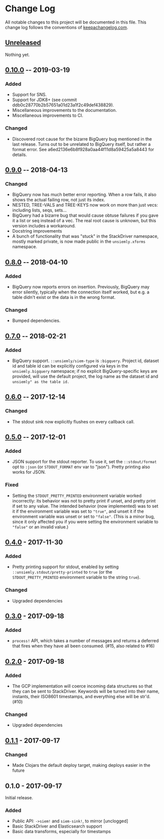 # Change Log

All notable changes to this project will be documented in this file. This change log follows the conventions of [keepachangelog.com](http://keepachangelog.com/).

## [Unreleased]

Nothing yet.

## [0.10.0] -- 2019-03-19

### Added

- Support for SNS.
- Support for JDK8+ (see commit ddb0c28770b2b57651a01d23a1f2c49def438829).
- Miscellaneous improvements to the documentation.
- Miscellaneous improvements to CI.

### Changed

- Discovered root cause for the bizarre BigQuery bug mentioned in the last
  release. Turns out to be unrelated to BigQuery itself, but rather a format
  error. See a6ed2136e6b8f928a0aa44f11d8a59425a5a8443 for details.

## [0.9.0] -- 2018-04-13

### Changed

- BigQuery now has much better error reporting. When a row fails, it also shows
  the actual failing row, not just its index.
- NESTED, TREE-VALS and TREE-KEYS now work on more than just vecs: including
  lists, seqs, sets...
- BigQuery had a bizarre bug that would cause obtuse failures if you gave it a
  list or seq instead of a vec. The real root cause is unknown, but this version
  includes a workaround.
- Docstring improvements
- A bunch of functionality that was "stuck" in the StackDriver namespace, mostly
  marked private, is now made public in the `unsiemly.xforms` namespace.

## [0.8.0] -- 2018-04-10

### Added

- BigQuery now reports errors on insertion. Previously, BigQuery may error
  silently, typically when the connection itself worked, but e.g. a table didn't
  exist or the data is in the wrong format.

### Changed

- Bumped dependencies.

## [0.7.0] -- 2018-02-21

### Added

- BigQuery support. `::unsiemly/siem-type` is `:bigquery`. Project id, dataset
  id and table id can be explicitly configured via keys in the
  `unsiemly.bigquery` namespace; if no explicit BigQuery-specific keys are
  provided, will use the default project, the log name as the dataset id and
  `unsiemly" as the table id.`

## [0.6.0] -- 2017-12-14

### Changed

- The stdout sink now explicitly flushes on every callback call.

## [0.5.0] -- 2017-12-01

### Added

- JSON support for the stdout reporter. To use it, set the `::stdout/format` opt
  to `:json` (or `STDOUT_FORMAT` env var to "json"). Pretty printing also works
  for JSON.

### Fixed

- Setting the `STDOUT_PRETTY_PRINTED` environment variable worked incorrectly:
  its behavior was not to pretty print if unset, and pretty print if set to any
  value. The intended behavior (now implemented) was to set it if the
  environment variable was set to `"true"`, and unset it if the environment
  variable was unset or set to `"false"`. (This is a minor bug, since it only
  affected you if you were setting the environment variable to `"false"` or an
  invalid value.)

## [0.4.0] - 2017-11-30

### Added

- Pretty printing support for stdout, enabled by setting
  `::unsiemly.stdout/pretty-printed` to `true` (or the `STDOUT_PRETTY_PRINTED`
  environment variable to the string `true`).

### Changed

- Upgraded dependencies

## [0.3.0] - 2017-09-18

### Added

- `process!` API, which takes a number of messages and returns a deferred that
   fires when they have all been consumed. (#15, also related to #16)

## [0.2.0] - 2017-09-18

### Added

- The GCP implementation will coerce incoming data structures so that they can
  be sent to StackDriver. Keywords will be turned into their name, instants,
  their ISO8601 timestamps, and everything else will be str'd. (#10)

### Changed

- Upgraded dependencies

## [0.1.1] - 2017-09-17

### Changed

- Made Clojars the default deploy target, making deploys easier in the future

## 0.1.0 - 2017-09-17

Initial release.

### Added

- Public API: `->siem!` and `siem-sink!`, to mirror [unclogged]
- Basic StackDriver and Elasticsearch support
- Basic data transforms, especially for timestamps

[Unreleased]: https://github.com/latacora/unsiemly/compare/0.10.0...HEAD
[0.10.0]: https://github.com/latacora/unsiemly/compare/0.9.0...0.10.0
[0.9.0]: https://github.com/latacora/unsiemly/compare/0.8.0...0.9.0
[0.8.0]: https://github.com/latacora/unsiemly/compare/0.7.0...0.8.0
[0.7.0]: https://github.com/latacora/unsiemly/compare/0.6.0...0.7.0
[0.6.0]: https://github.com/latacora/unsiemly/compare/0.5.0...0.6.0
[0.5.0]: https://github.com/latacora/unsiemly/compare/0.4.0...0.5.0
[0.4.0]: https://github.com/latacora/unsiemly/compare/0.3.0...0.4.0
[0.3.0]: https://github.com/latacora/unsiemly/compare/0.2.0...0.3.0
[0.2.0]: https://github.com/latacora/unsiemly/compare/0.1.1...0.2.0
[0.1.1]: https://github.com/latacora/unsiemly/compare/0.1.0...0.1.1
